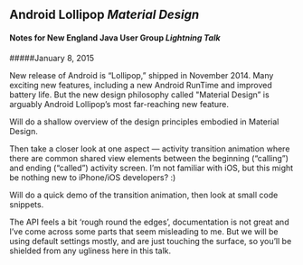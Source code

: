 ## Android Lollipop *Material Design*
#### Notes for New England Java User Group *Lightning Talk*
#####January 8, 2015


New release of Android is “Lollipop,” shipped in November 2014. Many exciting new features, including a new Android RunTime and improved battery life.
But the new design philosophy called "Material Design” is arguably Android Lollipop’s most far-reaching new feature.

Will do a shallow overview of the design principles embodied in Material Design.

Then take a closer look at one aspect — activity transition animation where there are common shared view elements between the beginning (“calling”) and ending (“called”) activity screen. I’m not familiar with iOS, but this might be nothing new to iPhone/iOS developers?  :)

Will do a quick demo of the transition animation, then look at small code snippets.

The API feels a bit ‘rough round the edges’, documentation is not great and I’ve come across some parts that seem misleading to me. But we will be using default settings mostly, and are just touching the surface, so you’ll be shielded from any ugliness here in this talk.